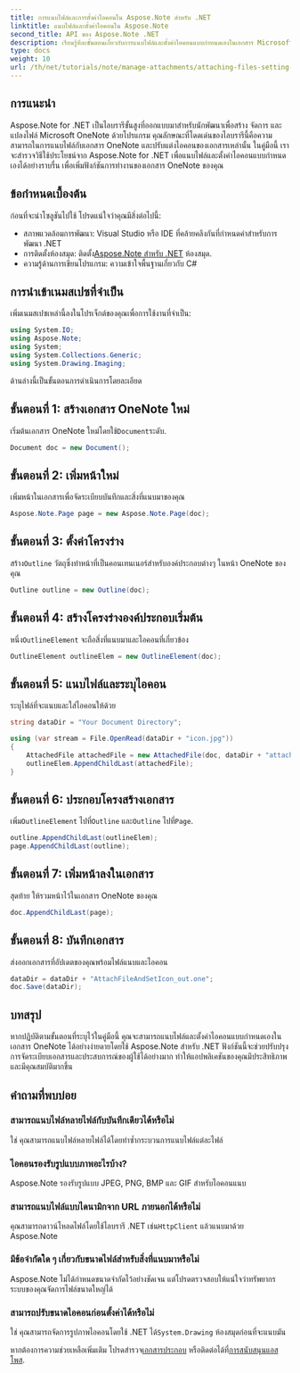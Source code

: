 ```yaml
---
title: การแนบไฟล์และการตั้งค่าไอคอนใน Aspose.Note สำหรับ .NET
linktitle: แนบไฟล์และตั้งค่าไอคอนใน Aspose.Note
second_title: API ของ Aspose.Note .NET
description: เรียนรู้ทีละขั้นตอนเกี่ยวกับการแนบไฟล์และตั้งค่าไอคอนแบบกำหนดเองในเอกสาร Microsoft OneNote โดยใช้ Aspose.Note สำหรับ .NET ปรับปรุงแอปพลิเคชัน .NET ของคุณด้วยการจัดการเอกสารและคุณลักษณะการปรับแต่งที่ราบรื่น
type: docs
weight: 10
url: /th/net/tutorials/note/manage-attachments/attaching-files-setting-icons/
---
```

## การแนะนำ

Aspose.Note for .NET เป็นไลบรารีขั้นสูงที่ออกแบบมาสำหรับนักพัฒนาเพื่อสร้าง จัดการ และแปลงไฟล์ Microsoft OneNote ด้วยโปรแกรม คุณลักษณะที่โดดเด่นของไลบรารีนี้คือความสามารถในการแนบไฟล์กับเอกสาร OneNote และปรับแต่งไอคอนของเอกสารเหล่านั้น ในคู่มือนี้ เราจะสำรวจวิธีใช้ประโยชน์จาก Aspose.Note for .NET เพื่อแนบไฟล์และตั้งค่าไอคอนแบบกำหนดเองได้อย่างราบรื่น เพื่อเพิ่มฟังก์ชันการทำงานของเอกสาร OneNote ของคุณ

## ข้อกำหนดเบื้องต้น

ก่อนที่จะนำโซลูชันไปใช้ โปรดแน่ใจว่าคุณมีสิ่งต่อไปนี้:

- สภาพแวดล้อมการพัฒนา: Visual Studio หรือ IDE ที่คล้ายคลึงกันที่กำหนดค่าสำหรับการพัฒนา .NET
-  การติดตั้งห้องสมุด: ติดตั้ง[Aspose.Note สำหรับ .NET](https://releases.aspose.com/words/net/) ห้องสมุด.
- ความรู้ด้านการเขียนโปรแกรม: ความเข้าใจพื้นฐานเกี่ยวกับ C#

## การนำเข้าเนมสเปซที่จำเป็น

เพิ่มเนมสเปซเหล่านี้ลงในโปรเจ็กต์ของคุณเพื่อการใช้งานที่จำเป็น:

```csharp
using System.IO;
using Aspose.Note;
using System;
using System.Collections.Generic;
using System.Drawing.Imaging;
```

ด้านล่างนี้เป็นขั้นตอนการดำเนินการโดยละเอียด

## ขั้นตอนที่ 1: สร้างเอกสาร OneNote ใหม่

 เริ่มต้นเอกสาร OneNote ใหม่โดยใช้`Document`ระดับ.

```csharp
Document doc = new Document();
```

## ขั้นตอนที่ 2: เพิ่มหน้าใหม่

เพิ่มหน้าในเอกสารเพื่อจัดระเบียบบันทึกและสิ่งที่แนบมาของคุณ

```csharp
Aspose.Note.Page page = new Aspose.Note.Page(doc);
```

## ขั้นตอนที่ 3: ตั้งค่าโครงร่าง

 สร้าง`Outline` วัตถุซึ่งทำหน้าที่เป็นคอนเทนเนอร์สำหรับองค์ประกอบต่างๆ ในหน้า OneNote ของคุณ

```csharp
Outline outline = new Outline(doc);
```

## ขั้นตอนที่ 4: สร้างโครงร่างองค์ประกอบเริ่มต้น

 หนึ่ง`OutlineElement` จะถือสิ่งที่แนบมาและไอคอนที่เกี่ยวข้อง

```csharp
OutlineElement outlineElem = new OutlineElement(doc);
```

## ขั้นตอนที่ 5: แนบไฟล์และระบุไอคอน

ระบุไฟล์ที่จะแนบและใส่ไอคอนให้ด้วย

```csharp
string dataDir = "Your Document Directory";

using (var stream = File.OpenRead(dataDir + "icon.jpg"))
{
    AttachedFile attachedFile = new AttachedFile(doc, dataDir + "attachment.txt", stream, ImageFormat.Jpeg);
    outlineElem.AppendChildLast(attachedFile);
}
```

## ขั้นตอนที่ 6: ประกอบโครงสร้างเอกสาร

 เพิ่ม`OutlineElement` ไปที่`Outline` และ`Outline` ไปที่`Page`.

```csharp
outline.AppendChildLast(outlineElem);
page.AppendChildLast(outline);
```

## ขั้นตอนที่ 7: เพิ่มหน้าลงในเอกสาร

สุดท้าย ให้รวมหน้าไว้ในเอกสาร OneNote ของคุณ

```csharp
doc.AppendChildLast(page);
```

## ขั้นตอนที่ 8: บันทึกเอกสาร

ส่งออกเอกสารที่อัปเดตของคุณพร้อมไฟล์แนบและไอคอน

```csharp
dataDir = dataDir + "AttachFileAndSetIcon_out.one";
doc.Save(dataDir);
```

## บทสรุป

หากปฏิบัติตามขั้นตอนที่ระบุไว้ในคู่มือนี้ คุณจะสามารถแนบไฟล์และตั้งค่าไอคอนแบบกำหนดเองในเอกสาร OneNote ได้อย่างง่ายดายโดยใช้ Aspose.Note สำหรับ .NET ฟังก์ชันนี้จะช่วยปรับปรุงการจัดระเบียบเอกสารและประสบการณ์ของผู้ใช้ได้อย่างมาก ทำให้แอปพลิเคชันของคุณมีประสิทธิภาพและมีคุณสมบัติมากขึ้น

## คำถามที่พบบ่อย

### สามารถแนบไฟล์หลายไฟล์กับบันทึกเดียวได้หรือไม่
ใช่ คุณสามารถแนบไฟล์หลายไฟล์ได้โดยทำซ้ำกระบวนการแนบไฟล์แต่ละไฟล์

### ไอคอนรองรับรูปแบบภาพอะไรบ้าง?
Aspose.Note รองรับรูปแบบ JPEG, PNG, BMP และ GIF สำหรับไอคอนแนบ

### สามารถแนบไฟล์แบบไดนามิกจาก URL ภายนอกได้หรือไม่
 คุณสามารถดาวน์โหลดไฟล์โดยใช้ไลบรารี .NET เช่น`HttpClient` แล้วแนบมาด้วย Aspose.Note

### มีข้อจำกัดใด ๆ เกี่ยวกับขนาดไฟล์สำหรับสิ่งที่แนบมาหรือไม่
Aspose.Note ไม่ได้กำหนดขนาดจำกัดไว้อย่างชัดเจน แต่โปรดตรวจสอบให้แน่ใจว่าทรัพยากรระบบของคุณจัดการไฟล์ขนาดใหญ่ได้

### สามารถปรับขนาดไอคอนก่อนตั้งค่าได้หรือไม่
 ใช่ คุณสามารถจัดการรูปภาพไอคอนโดยใช้ .NET ได้`System.Drawing` ห้องสมุดก่อนที่จะแนบมัน

 หากต้องการความช่วยเหลือเพิ่มเติม โปรดสำรวจ[เอกสารประกอบ](https://reference.aspose.com/words/net/) หรือติดต่อได้ที่[การสนับสนุนแอสโพส](https://forum.aspose.com/c/words/8).
